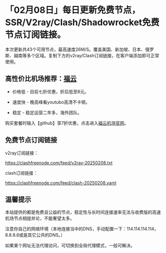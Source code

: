 # 「02月08日」每日更新免费节点，SSR/V2ray/Clash/Shadowrocket免费节点订阅链接。

本次更新共43个可用节点，最高速度26M/S。覆盖美国、新加坡、日本、俄罗斯、越南等多个区域。复制下方的v2ray/Clash订阅链接，在客户端添加即可正常使用。

## 高性价比机场推荐：[福云](https://fuuu.cloud)

* 价格低 - 目前七折优惠，折后低至8元。

* 速度快 - 晚高峰看youtubo高清不卡顿。

* 稳定 - 稳定运营二年多，海外团队。

购买套餐时输入【github】享7折优惠，点击进入[福云机场官网](https://fuuu.cloud)。

## 免费节点订阅链接

v2ray订阅链接：

https://clashfreenode.com/feed/v2ray-20250208.txt 

clash订阅链接：

https://clashfreenode.com/feed/clash-20250208.yaml 

## 温馨提示

本站提供的都是免费且公益的节点，稳定性与长时间连接速率无法与收费版的高速机场节点相提并论，不能奢望太多。

注意你自己的网络环境（本地连接当中的DNS，手动配置一下：114.114.114.114，8.8.8.8或是其它公共的DNS。）

如果某个网址无法代理访问，可切换到全局代理模式，一般可解决。

